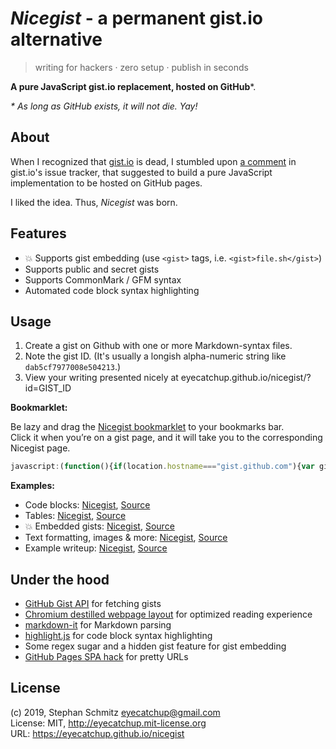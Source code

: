 # _Nicegist_ - a permanent gist.io alternative

> writing for hackers · zero setup · publish in seconds

**A pure JavaScript gist.io replacement, hosted on GitHub***.

_* As long as GitHub exists, it will not die. Yay!_

## About

When I recognized that [gist.io](https://github.com/idan/gistio) is dead, I stumbled upon [a comment](https://github.com/idan/gistio/issues/74#issuecomment-348884248) in gist.io's issue tracker, that suggested to build a pure JavaScript implementation to be hosted on GitHub pages.

I liked the idea. Thus, _Nicegist_ was born.

## Features

- 💥 Supports gist embedding (use `<gist>` tags, i.e. `<gist>file.sh</gist>`)
- Supports public and secret gists
- Supports CommonMark / GFM syntax
- Automated code block syntax highlighting

## Usage

1. Create a gist on Github with one or more Markdown-syntax files.
2. Note the gist ID. (It's usually a longish alpha-numeric string like `dab5cf7977008e504213`.)
3. View your writing presented nicely at eyecatchup.github.io/nicegist/?id=GIST_ID

**Bookmarklet:**

Be lazy and drag the [Nicegist bookmarklet](https://gist.githubusercontent.com/eyecatchup/7442b083383908d7c925981ff082fea7/raw/7bcb67f301d71a0c1435629822845a4ac12605a0/nicegist-bookmarklet.js) to your bookmarks bar.  
Click it when you’re on a gist page, and it will take you to the corresponding Nicegist page.

```js
javascript:(function(){if(location.hostname==="gist.github.com"){var gistId=location.pathname.split("/").pop();if(location.pathname.split("/").length>2&&gistId.length)location.href="https://eyecatchup.github.io/nicegist/?id="+gistId}})();
```

**Examples:**

- Code blocks: [Nicegist](https://eyecatchup.github.io/nicegist/?id=2f35faad4d4fa55810422283f7bc3b78), [Source](https://gist.github.com/eyecatchup/2f35faad4d4fa55810422283f7bc3b78)
- Tables: [Nicegist](https://eyecatchup.github.io/nicegist/?id=79b95b862ca276c0748c9bab90a758e0), [Source](https://gist.github.com/eyecatchup/79b95b862ca276c0748c9bab90a758e0)
- 💥 Embedded gists: [Nicegist](https://eyecatchup.github.io/nicegist/?id=3382937), [Source](https://gist.github.com/surma/3382937)
- Text formatting, images & more: [Nicegist](https://eyecatchup.github.io/nicegist/?id=96e67c2dd38419b200f9efcd56c2e8e3), [Source](https://gist.github.com/eyecatchup/96e67c2dd38419b200f9efcd56c2e8e3)
- Example writeup: [Nicegist](https://eyecatchup.github.io/nicegist/?id=dab5cf7977008e504213), [Source](https://gist.github.com/eyecatchup/dab5cf7977008e504213)

## Under the hood

- [GitHub Gist API](https://developer.github.com/v3/gists/#get-a-single-gist) for fetching gists
- [Chromium destilled webpage layout](https://chromium.googlesource.com/chromium/src/+/refs/heads/master/components/dom_distiller/) for optimized reading experience
- [markdown-it](https://github.com/markdown-it/markdown-it) for Markdown parsing
- [highlight.js](https://highlightjs.org/) for code block syntax highlighting
- Some regex sugar and a hidden gist feature for gist embedding
- [GitHub Pages SPA hack](http://www.backalleycoder.com/2016/05/13/sghpa-the-single-page-app-hack-for-github-pages/) for pretty URLs

## License

(c) 2019, Stephan Schmitz <eyecatchup@gmail.com>  
License: MIT, <http://eyecatchup.mit-license.org>  
URL: <https://eyecatchup.github.io/nicegist>  
